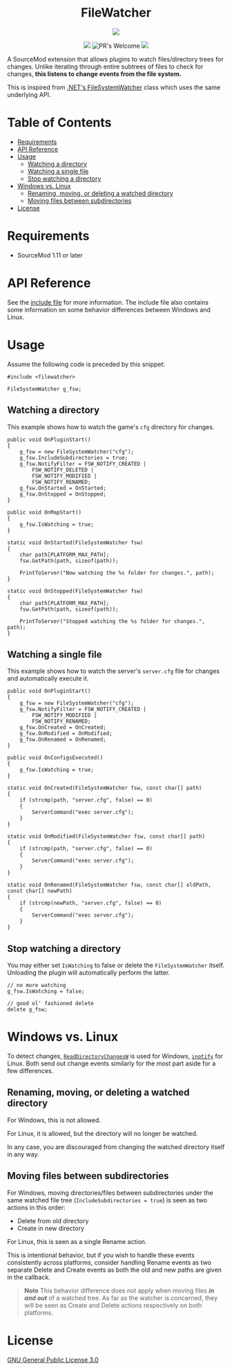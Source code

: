 <div align="center">
<h1>FileWatcher</h1>

[![](https://img.shields.io/github/v/release/KitRifty/SM-FileWatcher?style=for-the-badge)](../../releases/latest)

![](https://img.shields.io/github/actions/workflow/status/KitRifty/SM-FileWatcher/ci.yml?branch=main&style=for-the-badge)
![PR's Welcome](https://img.shields.io/badge/PRs-welcome-brightgreen.svg?style=for-the-badge)
[![](https://img.shields.io/github/license/KitRifty/SM-FileWatcher?style=for-the-badge)](https://opensource.org/licenses/)

</div>

A SourceMod extension that allows plugins to watch files/directory trees for changes. Unlike iterating through entire subtrees of files to check for changes, **this listens to change events from the file system.**

This is inspired from [.NET's FileSystemWatcher](https://docs.microsoft.com/en-us/dotnet/api/system.io.filesystemwatcher?view=net-6.0) class which uses the same underlying API.

<h1>Table of Contents</h1>

- [Requirements](#requirements)
- [API Reference](#api-reference)
- [Usage](#usage)
	- [Watching a directory](#watching-a-directory)
	- [Watching a single file](#watching-a-single-file)
	- [Stop watching a directory](#stop-watching-a-directory)
- [Windows vs. Linux](#windows-vs-linux)
	- [Renaming, moving, or deleting a watched directory](#renaming-moving-or-deleting-a-watched-directory)
	- [Moving files between subdirectories](#moving-files-between-subdirectories)
- [License](#license)

# Requirements

- SourceMod 1.11 or later

# API Reference

See the [include file](./pawn/scripting/include/filewatcher.inc) for more information. The include file also contains some information on some behavior differences between Windows and Linux.

# Usage

Assume the following code is preceded by this snippet:

```sourcepawn
#include <filewatcher>

FileSystemWatcher g_fsw;
```

## Watching a directory

This example shows how to watch the game's `cfg` directory for changes.

```sourcepawn
public void OnPluginStart()
{
	g_fsw = new FileSystemWatcher("cfg");
	g_fsw.IncludeSubdirectories = true;
	g_fsw.NotifyFilter = FSW_NOTIFY_CREATED |
		FSW_NOTIFY_DELETED |
		FSW_NOTIFY_MODIFIED |
		FSW_NOTIFY_RENAMED;
	g_fsw.OnStarted = OnStarted;
	g_fsw.OnStopped = OnStopped;
}

public void OnMapStart()
{
	g_fsw.IsWatching = true;
}

static void OnStarted(FileSystemWatcher fsw)
{
	char path[PLATFORM_MAX_PATH];
	fsw.GetPath(path, sizeof(path));

	PrintToServer("Now watching the %s folder for changes.", path);
}

static void OnStopped(FileSystemWatcher fsw)
{
	char path[PLATFORM_MAX_PATH];
	fsw.GetPath(path, sizeof(path));

	PrintToServer("Stopped watching the %s folder for changes.", path);
}
```

## Watching a single file

This example shows how to watch the server's `server.cfg` file for changes and automatically execute it.

```sourcepawn
public void OnPluginStart()
{
	g_fsw = new FileSystemWatcher("cfg");
	g_fsw.NotifyFilter = FSW_NOTIFY_CREATED |
		FSW_NOTIFY_MODIFIED |
		FSW_NOTIFY_RENAMED;
	g_fsw.OnCreated = OnCreated;
	g_fsw.OnModified = OnModified;
	g_fsw.OnRenamed = OnRenamed;
}

public void OnConfigsExecuted()
{
	g_fsw.IsWatching = true;
}

static void OnCreated(FileSystemWatcher fsw, const char[] path)
{
	if (strcmp(path, "server.cfg", false) == 0)
	{
		ServerCommand("exec server.cfg");
	}
}

static void OnModified(FileSystemWatcher fsw, const char[] path)
{
	if (strcmp(path, "server.cfg", false) == 0)
	{
		ServerCommand("exec server.cfg");
	}
}

static void OnRenamed(FileSystemWatcher fsw, const char[] oldPath, const char[] newPath)
{
	if (strcmp(newPath, "server.cfg", false) == 0)
	{
		ServerCommand("exec server.cfg");
	}
}

```

## Stop watching a directory

You may either set `IsWatching` to false or delete the `FileSystemWatcher` itself. Unloading the plugin will automatically perform the latter.

```sourcepawn
// no more watching
g_fsw.IsWatching = false;

// good ol' fashioned delete
delete g_fsw;
```

# Windows vs. Linux

To detect changes, [`ReadDirectoryChangesW`](https://docs.microsoft.com/en-us/windows/win32/api/winbase/nf-winbase-readdirectorychangesw) is used for Windows, [`inotify`](https://linux.die.net/man/7/inotify) for Linux. Both send out change events similarly for the most part aside for a few differences.

## Renaming, moving, or deleting a watched directory

For Windows, this is not allowed.

For Linux, it is allowed, but the directory will no longer be watched.

In any case, you are discouraged from changing the watched directory itself in any way.

## Moving files between subdirectories

For Windows, moving directories/files between subdirectories under the same watched file tree (`IncludeSubdirectories = true`) is seen as two actions in this order:
- Delete from old directory
- Create in new directory

For Linux, this is seen as a single Rename action.

This is intentional behavior, but if you wish to handle these events consistently across platforms, consider handling Rename events as two separate Delete and Create events as both the old and new paths are given in the callback.

> **Note**
> This behavior difference does not apply when moving files ***in and out*** of a watched tree. As far as the watcher is concerned, they will be seen as Create and Delete actions respectively on both platforms.

# License

[GNU General Public License 3.0](https://choosealicense.com/licenses/gpl-3.0/)
